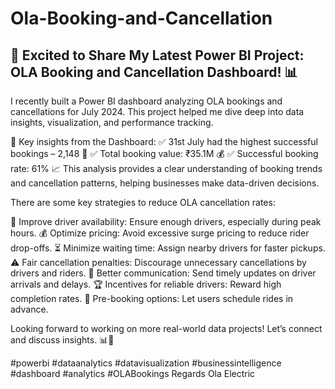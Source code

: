 # Ola-Booking-and-Cancellation
## 🚗 Excited to Share My Latest Power BI Project: OLA Booking and Cancellation Dashboard! 📊

I recently built a Power BI dashboard analyzing OLA bookings and cancellations for July 2024. This project helped me dive deep into data insights, visualization, and performance tracking.

🔹 Key insights from the Dashboard:
✅ 31st July had the highest successful bookings – 2,148 🚀
✅ Total booking value: ₹35.1M 💰
✅ Successful booking rate: 61% 📈
This analysis provides a clear understanding of booking trends and cancellation patterns, helping businesses make data-driven decisions.

There are some key strategies to reduce OLA cancellation rates:

🚗 Improve driver availability: Ensure enough drivers, especially during peak hours.
💰 Optimize pricing: Avoid excessive surge pricing to reduce rider drop-offs.
⏳ Minimize waiting time: Assign nearby drivers for faster pickups.
⚠️ Fair cancellation penalties: Discourage unnecessary cancellations by drivers and riders.
📲 Better communication: Send timely updates on driver arrivals and delays.
🏆 Incentives for reliable drivers: Reward high completion rates.
📅 Pre-booking options: Let users schedule rides in advance.

Looking forward to working on more real-world data projects! Let’s connect and discuss insights. 📊🚀

#powerbi #dataanalytics #datavisualization #businessintelligence #dashboard #analytics   #OLABookings 
Regards Ola Electric
